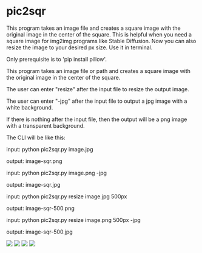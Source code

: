 # pic2sqr
This program takes an image file and creates a square image with the original image in the center of the square. 
This is helpful when you need a square image for img2img programs like Stable Diffusion.
Now you can also resize the image to your desired px size.
Use it in terminal.



Only prerequisite is to 'pip install pillow'.

This program takes an image file or path and creates a square image with the original image in the center of the square.

The user can enter "resize" after the input file to resize the output image.

The user can enter "-jpg" after the input file to output a jpg image with a white background.

If there is nothing after the input file, then the output will be a png image with a transparent background.

The CLI will be like this:



input: python pic2sqr.py image.jpg

output: image-sqr.png

input: python pic2sqr.py image.png -jpg

output: image-sqr.jpg

input: python pic2sqr.py resize image.jpg 500px

output: image-sqr-500.png

input: python pic2sqr.py resize image.png 500px -jpg

output: image-sqr-500.jpg

<img src='https://i.ibb.co/rsrBVXJ/Screenshot-2022-10-03-143955.png'/>
<img src='https://i.ibb.co/dfshq4c/Screenshot-2022-10-03-144042.png'/>


<img src='https://i.ibb.co/nQT0dv6/pic2sqr1.png'/>
<img src='https://i.ibb.co/LNTCx0g/pic2sqr2.png'/>
